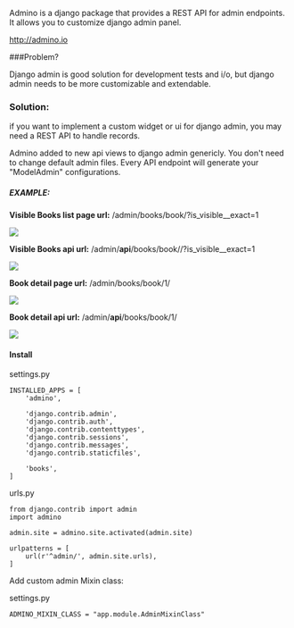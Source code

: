 Admino is a django package that provides a REST API for admin endpoints. It allows you to customize django admin panel.

http://admino.io


###Problem?

Django admin is good solution for development tests and i/o, but django admin needs to be more customizable and extendable. 

### Solution:

if you want to implement a custom widget or ui for django admin, you may need a REST API to handle records.

Admino added to new api views to django admin genericly. You don't need to change default admin files. 
Every API endpoint will generate your "ModelAdmin" configurations.

##### EXAMPLE:

**Visible Books list page url:** /admin/books/book/?is_visible__exact=1

![](http://oi67.tinypic.com/2dqkfbs.jpg)

**Visible Books api url:** /admin/**api**/books/book//?is_visible__exact=1

![](http://oi65.tinypic.com/2nu3779.jpg)


**Book detail page url:** /admin/books/book/1/

![](http://oi66.tinypic.com/4jx4d0.jpg)


**Book detail api url:** /admin/**api**/books/book/1/

![](http://oi66.tinypic.com/zxlkc6.jpg)

#### Install

settings.py
    
    INSTALLED_APPS = [
        'admino',
    
        'django.contrib.admin',
        'django.contrib.auth',
        'django.contrib.contenttypes',
        'django.contrib.sessions',
        'django.contrib.messages',
        'django.contrib.staticfiles',
    
        'books',
    ]

urls.py
    
    from django.contrib import admin
    import admino
    
    admin.site = admino.site.activated(admin.site)
    
    urlpatterns = [
        url(r'^admin/', admin.site.urls),
    ]


Add custom admin Mixin class:

settings.py

    ADMINO_MIXIN_CLASS = "app.module.AdminMixinClass"
    
